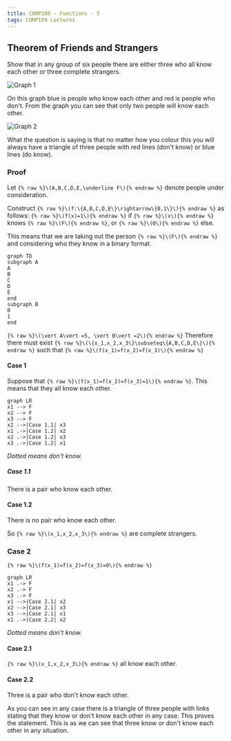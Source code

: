 ```yaml
---
title: COMP109 - Functions - 5
tags: COMP109 Lectures
---
```

## Theorem of Friends and Strangers
Show that in any group of six people there are either three who all know each other or three complete strangers.

![Graph 1]({{site.baseurl}}/assets/COMP109/Lectures/2020-11-13-3-1.png)

On this graph blue is people who know each other and red is people who don't. From the graph you can see that only two people will know each other.

![Graph 2]({{site.baseurl}}/assets/COMP109/Lectures/2020-11-13-3-2.png)

What the question is saying is that no matter how you colour this you will always have a triangle of three people with red lines (don't know) or blue lines (do know).

### Proof
Let `{% raw %}\(A,B,C,D,E,\underline F\){% endraw %}` denote people under consideration.

Construct `{% raw %}\(f:\{A,B,C,D,E\}\rightarrow\{0,1\}\){% endraw %}` as follows: `{% raw %}\(f(x)=1\){% endraw %}` if `{% raw %}\(x\){% endraw %}` knows `{% raw %}\(F\){% endraw %}`, or `{% raw %}\(0\){% endraw %}` else. 

This means that we are taking out the person `{% raw %}\(F\){% endraw %}` and considering who they know in a binary format.

```mermaid
graph TD
subgraph A
A
B
C
D
E
end
subgraph B
0
1
end
```

`{% raw %}\(\vert A\vert =5, \vert B\vert =2\){% endraw %}` Therefore there must exist `{% raw %}\(\{x_1,x_2,x_3\}\subseteq\{A,B,C,D,E\}\){% endraw %}` such that `{% raw %}\(f(x_1)=f(x_2)=f(x_3)\){% endraw %}`

#### Case 1
Suppose that `{% raw %}\(f(x_1)=f(x_2)=f(x_3)=1\){% endraw %}`. This means that they all know each other.

```mermaid
graph LR
x1 --> F
x2 --> F
x3 --> F
x2 -->|Case 1.1| x3
x1 .->|Case 1.2| x2
x2 .->|Case 1.2| x3
x3 .->|Case 1.2| x1
```
*Dotted means don't know.*

##### Case 1.1
There is a pair who know each other.

#### Case 1.2
There is no pair who know each other. 

So `{% raw %}\(x_1,x_2,x_3\){% endraw %}` are complete strangers.

### Case 2
`{% raw %}\(f(x_1)=f(x_2)=f(x_3)=0\){% endraw %}`

```mermaid
graph LR
x1 .-> F
x2 .-> F
x3 .-> F
x1 -->|Case 2.1| x2
x2 -->|Case 2.1| x3
x3 -->|Case 2.1| x1
x1 .->|Case 2.2| x2
```
*Dotted means don't know.*

#### Case 2.1
`{% raw %}\(x_1,x_2,x_3\){% endraw %}` all know each other.

#### Case 2.2
Three is a pair who don't know each other.

As you can see in any case there is a triangle of three people with links stating that they know or don't know each other in any case. This proves the statement. This is as we can see that three know or don't know each other in any situation.
